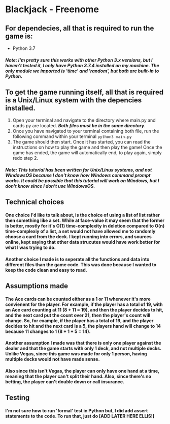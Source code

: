 # Blackjack - Freenome
## For dependecies, all that is required to run the game is:
* Python 3.7
##### Note: I'm pretty sure this works with other Python 3.x versions, but I haven't tested it, I only have Python 3.7.4 installed on my machine. The only module we imported is 'time' and 'random', but both are built-in to Python.
## To get the game running itself, all that is required is a Unix/Linux system with the depencies installed.
1. Open your terminal and navigate to the directory where main.py and cards.py are located. ***Both files must be in the same directory***.
2. Once you have navigated to your terminal containing both file, run the following command within your terminal `python3 main.py`
3. The game should then start. Once it has started, you can read the instructions on how to play the game and then play the game! Once the game has ended, the game will automatically end, to play again, simply redo step 2.
##### Note: This tutorial has been written for Unix/Linux systems, and not WindowsOS because I don't know how Windows command prompt works. It could be possible that this tutorial will work on Windows, but I don't know since I don't use WindowsOS.
## Technical choices
#### One choice I'd like to talk about, is the choice of using a list of list rather then something like a set. While at face-value it may seem that the former is better, mostly for it's O(1) time-complexity in deletion compared to O(n) time-complexiy of a list, a set would not have allowed me to randomly choose a card from the deck. I kept running into errors, and sources online, kept saying that other data strucutes would have work better for what I was trying to do.
#### Another choice I made is to seperate all the functions and data into different files than the game code. This was done because I wanted to keep the code clean and easy to read.
## Assumptions made
#### The Ace cards can be counted either as a 1 or 11 whenever it's more convienent for the player. For example, if the player has a total of 19, with an Ace card counting at 11 (8 + 11 = 19), and then the player decides to hit, and the next card put the count over 21, then the player's count will change. So, for example, if the player has a total of 19, and the player decides to hit and the next card is a 5, the players hand will change to 14 because 11 changes to 1 (8 + 1 + 5 = 14).
#### Another assumption I made was that there is only one player against the dealer and that the game starts with only 1 deck, and not multiple decks. Unlike Vegas, since this game was made for only 1 person, having multiple decks would not have made sense. 
#### Also since this isn't Vegas, the player can only have one hand at a time, meaning that the player can't split their hand. Also, since there's no betting, the player can't double down or call insurance.

## Testing
#### I'm not sure how to run 'formal' test in Python but, I did add assert statements to the code. To run that, just do [ADD LATER HERE ELLIS!]  

